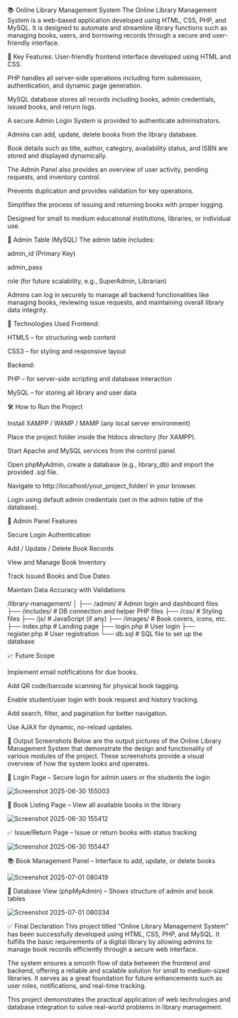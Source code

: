 📚 Online Library Management System
The Online Library Management System is a web-based application developed using HTML, CSS, PHP, and MySQL. It is designed to automate and streamline library functions such as managing books, users, and borrowing records through a secure and user-friendly interface.

🔧 Key Features:
User-friendly frontend interface developed using HTML and CSS.

PHP handles all server-side operations including form submission, authentication, and dynamic page generation.

MySQL database stores all records including books, admin credentials, issued books, and return logs.

A secure Admin Login System is provided to authenticate administrators.

Admins can add, update, delete books from the library database.

Book details such as title, author, category, availability status, and ISBN are stored and displayed dynamically.

The Admin Panel also provides an overview of user activity, pending requests, and inventory control.

Prevents duplication and provides validation for key operations.

Simplifies the process of issuing and returning books with proper logging.

Designed for small to medium educational institutions, libraries, or individual use.

📁 Admin Table (MySQL)
The admin table includes:

admin_id (Primary Key)

admin_pass

role (for future scalability, e.g., SuperAdmin, Librarian)

Admins can log in securely to manage all backend functionalities like managing books, reviewing issue requests, and maintaining overall library data integrity.

🚀 Technologies Used
Frontend:

HTML5 – for structuring web content

CSS3 – for styling and responsive layout

Backend:

PHP – for server-side scripting and database interaction

MySQL – for storing all library and user data

🛠️ How to Run the Project

Install XAMPP / WAMP / MAMP (any local server environment)

Place the project folder inside the htdocs directory (for XAMPP).

Start Apache and MySQL services from the control panel.

Open phpMyAdmin, create a database (e.g., library_db) and import the provided .sql file.

Navigate to http://localhost/your_project_folder/ in your browser.

Login using default admin credentials (set in the admin table of the database).

👤 Admin Panel Features

Secure Login Authentication

Add / Update / Delete Book Records

View and Manage Book Inventory

Track Issued Books and Due Dates

Maintain Data Accuracy with Validations

/library-management/
│
├── /admin/         # Admin login and dashboard files
├── /includes/      # DB connection and helper PHP files
├── /css/           # Styling files
├── /js/            # JavaScript (if any)
├── /images/        # Book covers, icons, etc.
├── index.php       # Landing page
├── login.php       # User login
├── register.php    # User registration
└── db.sql          # SQL file to set up the database

📈 Future Scope

Implement email notifications for due books.

Add QR code/barcode scanning for physical book tagging.

Enable student/user login with book request and history tracking.

Add search, filter, and pagination for better navigation.

Use AJAX for dynamic, no-reload updates.

📸 Output Screenshots
Below are the output pictures of the Online Library Management System that demonstrate the design and functionality of various modules of the project. 
These screenshots provide a visual overview of how the system looks and operates.

🔐  Login Page – Secure login for admin users or the students  the login 

 ![Screenshot 2025-06-30 155003](https://github.com/user-attachments/assets/a3374711-ce29-4664-b7ba-c468ebff311f)

 📄 Book Listing Page – View all available books in the library

 ![Screenshot 2025-06-30 155412](https://github.com/user-attachments/assets/0505e49e-044b-4e00-854d-8918f32a2703)

 ✅ Issue/Return Page – Issue or return books with status tracking

 ![Screenshot 2025-06-30 155447](https://github.com/user-attachments/assets/50f8ab55-8ae7-410d-a02a-7d3bee7081c5)

📚 Book Management Panel – Interface to add, update, or delete books

![Screenshot 2025-07-01 080419](https://github.com/user-attachments/assets/7012a741-6aff-453f-a299-434c75a9202b)

🧾 Database View (phpMyAdmin) – Shows structure of admin and book tables

![Screenshot 2025-07-01 080334](https://github.com/user-attachments/assets/9bc8efdf-9f1b-4b7e-9b7c-9dcc4b1648c2)

✅ Final Declaration
This project titled “Online Library Management System” has been successfully developed using HTML, CSS, PHP, and MySQL. It fulfills the basic requirements of a digital library by allowing admins to manage book records efficiently through a secure web interface.

The system ensures a smooth flow of data between the frontend and backend, offering a reliable and scalable solution for small to medium-sized libraries. It serves as a great foundation for future enhancements such as user roles, notifications, and real-time tracking.

This project demonstrates the practical application of web technologies and database integration to solve real-world problems in library management.



